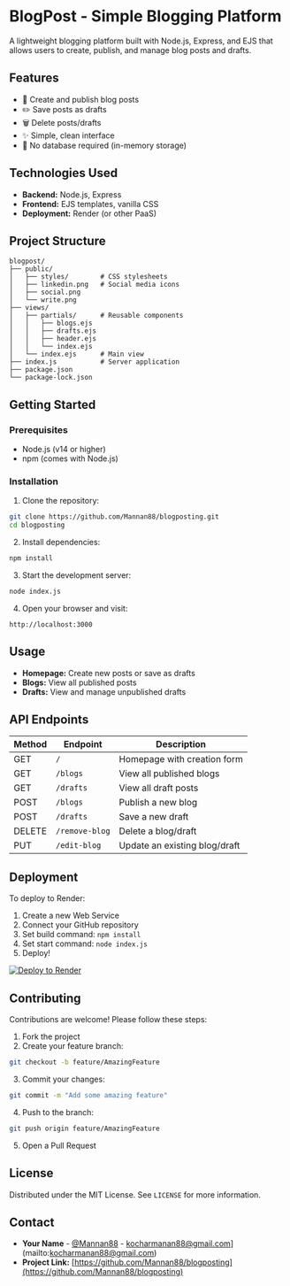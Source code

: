 # BlogPost - Simple Blogging Platform

A lightweight blogging platform built with Node.js, Express, and EJS that allows users to create, publish, and manage blog posts and drafts.

## Features

* 📝 Create and publish blog posts
* ✏️ Save posts as drafts
* 🗑️ Delete posts/drafts
* ✨ Simple, clean interface
* 🚫 No database required (in-memory storage)

## Technologies Used

* **Backend:** Node.js, Express
* **Frontend:** EJS templates, vanilla CSS
* **Deployment:** Render (or other PaaS)

## Project Structure

```
blogpost/
├── public/
│   ├── styles/        # CSS stylesheets
│   ├── linkedin.png   # Social media icons
│   ├── social.png
│   └── write.png
├── views/
│   ├── partials/      # Reusable components
│   │   ├── blogs.ejs
│   │   ├── drafts.ejs
│   │   ├── header.ejs
│   │   └── index.ejs
│   └── index.ejs      # Main view
├── index.js           # Server application
├── package.json
└── package-lock.json
```

## Getting Started

### Prerequisites

* Node.js (v14 or higher)
* npm (comes with Node.js)

### Installation

1. Clone the repository:

```bash
git clone https://github.com/Mannan88/blogposting.git
cd blogposting
```

2. Install dependencies:

```bash
npm install
```

3. Start the development server:

```bash
node index.js
```

4. Open your browser and visit:

```
http://localhost:3000
```

## Usage

* **Homepage:** Create new posts or save as drafts
* **Blogs:** View all published posts
* **Drafts:** View and manage unpublished drafts

## API Endpoints

| Method | Endpoint       | Description                   |
| ------ | -------------- | ----------------------------- |
| GET    | `/`            | Homepage with creation form   |
| GET    | `/blogs`       | View all published blogs      |
| GET    | `/drafts`      | View all draft posts          |
| POST   | `/blogs`       | Publish a new blog            |
| POST   | `/drafts`      | Save a new draft              |
| DELETE | `/remove-blog` | Delete a blog/draft           |
| PUT    | `/edit-blog`   | Update an existing blog/draft |

## Deployment

To deploy to Render:

1. Create a new Web Service
2. Connect your GitHub repository
3. Set build command: `npm install`
4. Set start command: `node index.js`
5. Deploy!

[![Deploy to Render](https://render.com/images/deploy-to-render-button.svg)](https://render.com)

## Contributing

Contributions are welcome! Please follow these steps:

1. Fork the project
2. Create your feature branch:

```bash
git checkout -b feature/AmazingFeature
```

3. Commit your changes:

```bash
git commit -m "Add some amazing feature"
```

4. Push to the branch:

```bash
git push origin feature/AmazingFeature
```

5. Open a Pull Request

## License

Distributed under the MIT License. See `LICENSE` for more information.

## Contact

* **Your Name** - [@Mannan88](https://github.com/Mannan88) - kocharmanan88@gmail.com](mailto:kocharmanan88@gmail.com)
* **Project Link:** [https://github.com/Mannan88/blogposting](https://github.com/Mannan88/blogposting)


